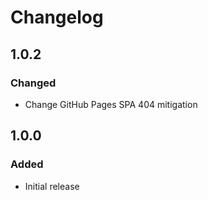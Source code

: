 # Changelog

## 1.0.2
### Changed
- Change GitHub Pages SPA 404 mitigation

## 1.0.0
### Added
- Initial release